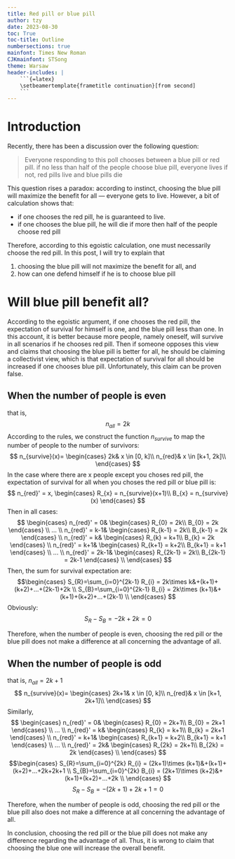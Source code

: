 ```yaml
---
title: Red pill or blue pill
author: tzy
date: 2023-08-30
toc: True
toc-title: Outline
numbersections: true
mainfont: Times New Roman
CJKmainfont: STSong
theme: Warsaw
header-includes: |
    ```{=latex}
    \setbeamertemplate{frametitle continuation}[from second]
    ```
---
```

# Introduction

Recently, there has been a discussion over the following question:

> Everyone responding to this poll chooses between a blue pill or red pill.
> if no less than half of the people choose blue pill, everyone lives 
> if not, red pills live and blue pills die

This question rises a paradox: according to instinct, choosing the blue pill will maximize the benefit for all — everyone gets to live. However, a bit of calculation shows that:

- if one chooses the red pill, he is guaranteed to live.
- if one chooses the blue pill, he will die if more then half of the people choose red pill

Therefore, according to this egoistic calculation, one must necessarily choose the red pill. In this post, I will try to explain that 

1. choosing the blue pill will not maximize the benefit for all, and
2. how can one defend himself if he is to choose blue pill

# Will blue pill benefit all?

According to the egoistic argument, if one chooses the red pill, the expectation of survival for himself is one, and the blue pill less than one. In this account, it is better because more people, namely oneself, will survive in all scenarios if he chooses red pill. Then if someone opposes this view and claims that choosing the blue pill is better for all, he should be claiming a collectivist view, which is that expectation of survival for all should be increased if one chooses blue pill. Unfortunately, this claim can be proven false.

## When the number of people is even

that is,
$$n_{all}=2k$$
According to the rules, we construct the function $n_{survive}$ to map the number of people to the number of survivors:
$$
n_{survive}(x)=
\begin{cases}
	2k& x \in [0, k]\\
	n_{red}& x \in [k+1, 2k]\\
\end{cases}
$$
In the case where there are x people except you choses red pill, the expectation of survival for all when you choses the red pill or blue pill is:
$$
n_{red}' = x,
\begin{cases}
R_{x} = n_{survive}(x+1)\\
B_{x} = n_{survive}(x)
\end{cases}
$$
Then in all cases:
$$
\begin{cases}
    n_{red}' = 0&
    \begin{cases}
    R_{0} = 2k\\
    B_{0} = 2k
    \end{cases}   
\\
...
\\
    n_{red}' = k-1&
    \begin{cases}
    R_{k-1} = 2k\\
    B_{k-1} = 2k
    \end{cases} 
\\
    n_{red}' = k&
    \begin{cases}
    R_{k} = k+1\\
    B_{k} = 2k
    \end{cases} 
\\ 
    n_{red}' = k+1&
    \begin{cases}
    R_{k+1} = k+2\\
    B_{k+1} = k+1
    \end{cases} 
\\ 
...
\\
    n_{red}' = 2k-1&
    \begin{cases}
    R_{2k-1} = 2k\\
    B_{2k-1} = 2k-1
    \end{cases} 
\\ 
\end{cases}
$$
Then, the sum for survival expectation are:
$$\begin{cases} 
S_{R}=\sum_{i=0}^{2k-1} R_{i} = 2k\times k&+(k+1)+(k+2)+...+(2k-1)+2k \\
S_{B}=\sum_{i=0}^{2k-1} B_{i} = 2k\times (k+1)&+(k+1)+(k+2)+...+(2k-1) \\
\end{cases}
$$
Obviously:
$$S_{R}-S_{B}=-2k+2k=0$$

Therefore, when the number of people is even, choosing the red pill or the blue pill does not make a difference at all concerning the advantage of all.

## When the number of people is odd

that is, $n_{all}=2k+1$
$$
n_{survive}(x)=
\begin{cases}
	2k+1& x \in [0, k]\\
	n_{red}& x \in [k+1, 2k+1]\\
\end{cases}
$$
Similarly,
$$
\begin{cases}
    n_{red}' = 0&
    \begin{cases}
    R_{0} = 2k+1\\
    B_{0} = 2k+1
    \end{cases}   
\\
...
\\
    n_{red}' = k&
    \begin{cases}
    R_{k} = k+1\\
    B_{k} = 2k+1
    \end{cases} 
\\ 
    n_{red}' = k+1&
    \begin{cases}
    R_{k+1} = k+2\\
    B_{k+1} = k+1
    \end{cases} 
\\ 
...
\\
    n_{red}' = 2k&
    \begin{cases}
    R_{2k} = 2k+1\\
    B_{2k} = 2k
    \end{cases} 
\\ 
\end{cases} 
$$
$$\begin{cases} 
S_{R}=\sum_{i=0}^{2k} R_{i} = (2k+1)\times (k+1)&+(k+1)+(k+2)+...+2k+2k+1 \\
S_{B}=\sum_{i=0}^{2k} B_{i} = (2k+1)\times (k+2)&+(k+1)+(k+2)+...+2k \\
\end{cases}
$$
$$S_{R}-S_{B}=-(2k+1)+2k+1=0$$

Therefore, when the number of people is odd, choosing the red pill or the blue pill also does not make a difference at all concerning the advantage of all.

In conclusion, choosing the red pill or the blue pill does not make any difference regarding the advantage of all. Thus, it is wrong to claim that choosing the blue one will increase the overall benefit.
